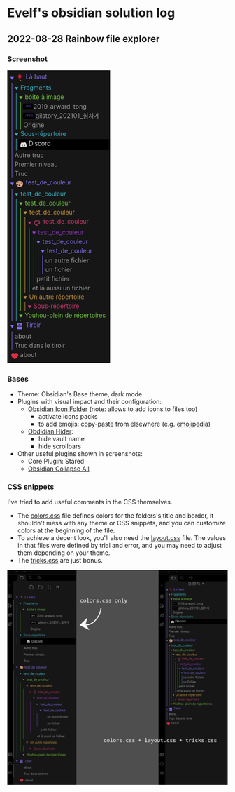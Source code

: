 # Evelf's obsidian solution log

## 2022-08-28 Rainbow file explorer

### Screenshot

![Screenshot Outline](rainbow-file_explorer/demo-screenshot-outline.png)

### Bases

- Theme: Obsidian's Base theme, dark mode
- Plugins with visual impact and their configuration:
  - [Obsidian Icon Folder](https://github.com/FlorianWoelki/obsidian-icon-folder) (note: allows to add icons to files too)
    - activate icons packs
    - to add emojis: copy-paste from elsewhere (e.g. [emojipedia](https://emojipedia.org/))
  - [Obdidian Hider](https://github.com/kepano/obsidian-hider):
    - hide vault name
    - hide scrollbars
- Other useful plugins shown in screenshots:
  - Core Plugin: Stared
  - [Obsidian Collapse All](https://github.com/OfficerHalf/obsidian-collapse-all)

### CSS snippets

I've tried to add useful comments in the CSS themselves.
- The [colors.css](rainbow-file_explorer/evelf-rainbow_file_explorer-colors.css) file defines colors for the folders's title and border, it shouldn't mess with any theme or CSS snippets, and you can customize colors at the beginning of the file.
- To achieve a decent look, you'll also need the [layout.css](rainbow-file_explorer/evelf-rainbow_file_explorer-layout.css) file. The values in that files were defined by trial and error, and you may need to adjust them depending on your theme.
- The [tricks.css](rainbow-file_explorer/evelf-rainbow_file_explorer-other_tricks.css) are just bonus.

![Screenshots](rainbow-file_explorer/demo-screenshots.png)
